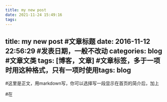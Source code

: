 ```yaml
---
title: my new post
date: 2021-11-24 15:49:16
tags:
---
```


title: my new post #文章标题
date: 2016-11-12 22:56:29 #发表日期，一般不改动
categories: blog #文章文类
tags: [博客，文章] #文章标签，多于一项时用这种格式，只有一项时使用tags: blog
---
#这里是正文，用markdown写，你可以选择写一段显示在首页的简介后，加上
<!--more-->#在<!--more-->
